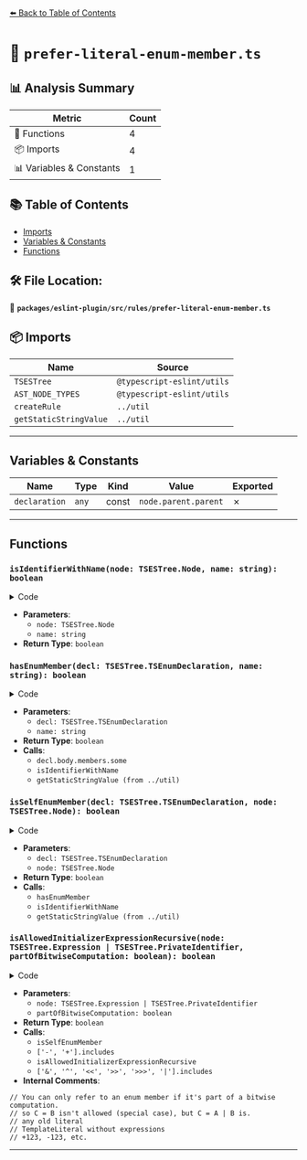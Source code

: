 [⬅️ Back to Table of Contents](../../../../index.md)

# 📄 `prefer-literal-enum-member.ts`

## 📊 Analysis Summary

| Metric | Count |
|--------|-------|
| 🔧 Functions | 4 |
| 📦 Imports | 4 |
| 📊 Variables & Constants | 1 |

## 📚 Table of Contents

- [Imports](#imports)
- [Variables & Constants](#variables-constants)
- [Functions](#functions)

## 🛠️ File Location:
📂 **`packages/eslint-plugin/src/rules/prefer-literal-enum-member.ts`**

## 📦 Imports

| Name | Source |
|------|--------|
| `TSESTree` | `@typescript-eslint/utils` |
| `AST_NODE_TYPES` | `@typescript-eslint/utils` |
| `createRule` | `../util` |
| `getStaticStringValue` | `../util` |


---

## Variables & Constants

| Name | Type | Kind | Value | Exported |
|------|------|------|-------|----------|
| `declaration` | `any` | const | `node.parent.parent` | ✗ |


---

## Functions

### `isIdentifierWithName(node: TSESTree.Node, name: string): boolean`

<details><summary>Code</summary>

```ts
function isIdentifierWithName(node: TSESTree.Node, name: string): boolean {
      return node.type === AST_NODE_TYPES.Identifier && node.name === name;
    }
```
</details>

- **Parameters**:
  - `node: TSESTree.Node`
  - `name: string`
- **Return Type**: `boolean`
### `hasEnumMember(decl: TSESTree.TSEnumDeclaration, name: string): boolean`

<details><summary>Code</summary>

```ts
function hasEnumMember(
      decl: TSESTree.TSEnumDeclaration,
      name: string,
    ): boolean {
      return decl.body.members.some(
        member =>
          isIdentifierWithName(member.id, name) ||
          (member.id.type === AST_NODE_TYPES.Literal &&
            getStaticStringValue(member.id) === name),
      );
    }
```
</details>

- **Parameters**:
  - `decl: TSESTree.TSEnumDeclaration`
  - `name: string`
- **Return Type**: `boolean`
- **Calls**:
  - `decl.body.members.some`
  - `isIdentifierWithName`
  - `getStaticStringValue (from ../util)`
### `isSelfEnumMember(decl: TSESTree.TSEnumDeclaration, node: TSESTree.Node): boolean`

<details><summary>Code</summary>

```ts
function isSelfEnumMember(
      decl: TSESTree.TSEnumDeclaration,
      node: TSESTree.Node,
    ): boolean {
      if (node.type === AST_NODE_TYPES.Identifier) {
        return hasEnumMember(decl, node.name);
      }

      if (
        node.type === AST_NODE_TYPES.MemberExpression &&
        isIdentifierWithName(node.object, decl.id.name)
      ) {
        if (node.property.type === AST_NODE_TYPES.Identifier) {
          return hasEnumMember(decl, node.property.name);
        }

        if (node.computed) {
          const propertyName = getStaticStringValue(node.property);
          if (propertyName) {
            return hasEnumMember(decl, propertyName);
          }
        }
      }
      return false;
    }
```
</details>

- **Parameters**:
  - `decl: TSESTree.TSEnumDeclaration`
  - `node: TSESTree.Node`
- **Return Type**: `boolean`
- **Calls**:
  - `hasEnumMember`
  - `isIdentifierWithName`
  - `getStaticStringValue (from ../util)`
### `isAllowedInitializerExpressionRecursive(node: TSESTree.Expression | TSESTree.PrivateIdentifier, partOfBitwiseComputation: boolean): boolean`

<details><summary>Code</summary>

```ts
function isAllowedInitializerExpressionRecursive(
          node: TSESTree.Expression | TSESTree.PrivateIdentifier,
          partOfBitwiseComputation: boolean,
        ): boolean {
          // You can only refer to an enum member if it's part of a bitwise computation.
          // so C = B isn't allowed (special case), but C = A | B is.
          if (partOfBitwiseComputation && isSelfEnumMember(declaration, node)) {
            return true;
          }

          switch (node.type) {
            // any old literal
            case AST_NODE_TYPES.Literal:
              return true;

            // TemplateLiteral without expressions
            case AST_NODE_TYPES.TemplateLiteral:
              return node.expressions.length === 0;

            case AST_NODE_TYPES.UnaryExpression:
              // +123, -123, etc.
              if (['-', '+'].includes(node.operator)) {
                return isAllowedInitializerExpressionRecursive(
                  node.argument,
                  partOfBitwiseComputation,
                );
              }

              if (allowBitwiseExpressions) {
                return (
                  node.operator === '~' &&
                  isAllowedInitializerExpressionRecursive(node.argument, true)
                );
              }
              return false;

            case AST_NODE_TYPES.BinaryExpression:
              if (allowBitwiseExpressions) {
                return (
                  ['&', '^', '<<', '>>', '>>>', '|'].includes(node.operator) &&
                  isAllowedInitializerExpressionRecursive(node.left, true) &&
                  isAllowedInitializerExpressionRecursive(node.right, true)
                );
              }
              return false;

            default:
              return false;
          }
        }
```
</details>

- **Parameters**:
  - `node: TSESTree.Expression | TSESTree.PrivateIdentifier`
  - `partOfBitwiseComputation: boolean`
- **Return Type**: `boolean`
- **Calls**:
  - `isSelfEnumMember`
  - `['-', '+'].includes`
  - `isAllowedInitializerExpressionRecursive`
  - `['&', '^', '<<', '>>', '>>>', '|'].includes`
- **Internal Comments**:
```
// You can only refer to an enum member if it's part of a bitwise computation.
// so C = B isn't allowed (special case), but C = A | B is.
// any old literal
// TemplateLiteral without expressions
// +123, -123, etc.
```


---